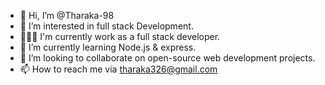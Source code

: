 - 👋 Hi, I’m @Tharaka-98
- 👀 I’m interested in full stack Development.
- 👨🏽‍💻 I'm currently work as a full stack developer.
- 🌱 I’m currently learning Node.js & express.
- 💞️ I’m looking to collaborate on open-source web development projects.
- 📫 How to reach me via tharaka326@gmail.com

<!---
Tharaka-98/Tharaka-98 is a ✨ special ✨ repository because its `README.md` (this file) appears on your GitHub profile.
You can click the Preview link to take a look at your changes.
--->
